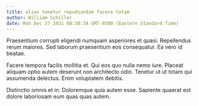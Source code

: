 ```yaml
---
title: alias tenetur repudiandae facere totam
author: William Schiller
date: Mon Dec 27 2021 08:30:34 GMT-0500 (Eastern Standard Time)
---
```

Praesentium corrupti eligendi numquam asperiores et quasi. Repellendus rerum maiores. Sed laborum praesentium eos consequatur. Ea vero id beatae.

 Facere tempora facilis mollitia et. Qui eos quo nulla nemo iure. Placeat aliquam optio autem deserunt non architecto odio. Tenetur ut ut totam qui assumenda delectus. Enim voluptatem debitis.

 Distinctio omnis et in. Doloremque quia autem esse. Sapiente quaerat est dolore laboriosam eum quas quas autem.